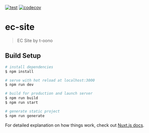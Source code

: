 [![test](https://github.com/t-oono-webdev/ec-site/workflows/test/badge.svg)](https://github.com/t-oono-webdev/ec-site/actions?query=workflow%3Atest)
[![codecov](https://codecov.io/gh/t-oono-webdev/ec-site/branch/master/graph/badge.svg)](https://codecov.io/gh/t-oono-webdev/ec-site)

# ec-site

> EC Site by t-oono

## Build Setup

```bash
# install dependencies
$ npm install

# serve with hot reload at localhost:3000
$ npm run dev

# build for production and launch server
$ npm run build
$ npm run start

# generate static project
$ npm run generate
```

For detailed explanation on how things work, check out [Nuxt.js docs](https://nuxtjs.org).

